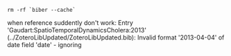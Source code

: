 ```
rm -rf `biber --cache`
```
when reference suddently don't work: Entry 'Gaudart:SpatioTemporalDynamicsCholera:2013' (../ZoteroLibUpdated/ZoteroLibUpdated.bib): Invalid format '2013-04-04' of date field 'date' - ignoring

